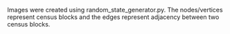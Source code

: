 Images were created using random_state_generator.py. The nodes/vertices represent census blocks and the edges represent adjacency between two census blocks. 
